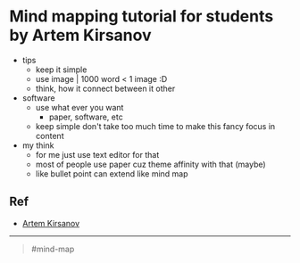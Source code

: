 # Mind mapping tutorial for students by Artem Kirsanov

- tips
  - keep it simple
  - use image | 1000 word < 1 image :D
  - think, how it connect between it other
- software
  - use what ever you want
    - paper, software, etc
  - keep simple don't take too much time to make this fancy focus in content
- my think
  - for me just use text editor for that
  - most of people use paper cuz theme affinity with that (maybe)
  - like bullet point can extend like mind map

## Ref

- [Artem Kirsanov](Artem%20Kirsanov.md)

---

> #mind-map
